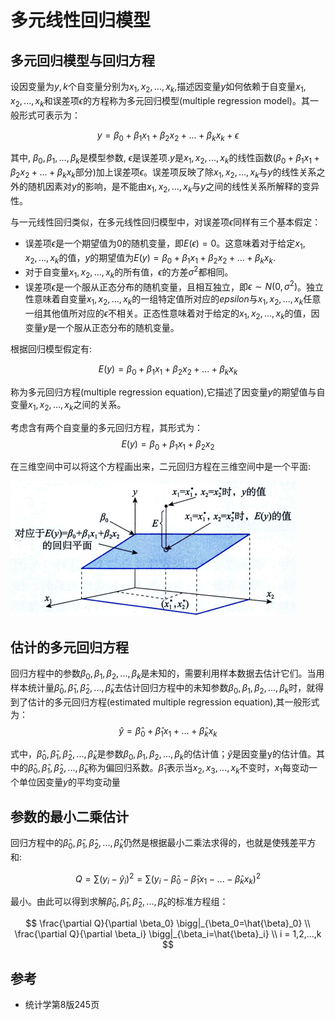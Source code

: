 # 多元线性回归模型


## 多元回归模型与回归方程

设因变量为$y,k$个自变量分别为$x_1,x_2,...,x_k$,描述因变量$y$如何依赖于自变量$x_1,x_2,...,x_k$和误差项$\epsilon$的方程称为多元回归模型(multiple regression model)。其一般形式可表示为：

$$
y = \beta_0 + \beta_1x_1 + \beta_2x_2 + ... + \beta_kx_k + \epsilon
$$

其中, $\beta_0,\beta_1,...,\beta_k$是模型参数, $\epsilon$是误差项.$y$是$x_1,x_2,...,x_k$的线性函数($\beta_0+\beta_1x_1+\beta_2x_2+...+\beta_kx_k$部分)加上误差项$\epsilon$。误差项反映了除$x_1,x_2,...,x_k$与$y$的线性关系之外的随机因素对$y$的影响，是不能由$x_1,x_2,...,x_k$与$y$之间的线性关系所解释的变异性。

与一元线性回归类似，在多元线性回归模型中，对误差项$\epsilon$同样有三个基本假定：

- 误差项$\epsilon$是一个期望值为0的随机变量，即$E(\epsilon)=0$。这意味着对于给定$x_1,x_2,...,x_k$的值，$y$的期望值为$E(y)=\beta_0 + \beta_1x_1 + \beta_2x_2 + ... + \beta_kx_k$.
- 对于自变量$x_1,x_2,...,x_k$的所有值，$\epsilon$的方差$\sigma^2$都相同。
- 误差项$\epsilon$是一个服从正态分布的随机变量，且相互独立，即$\epsilon \sim N(0,\sigma^2)$。独立
性意味着自变量$x_1,x_2,...,x_k$的一组特定值所对应的$epsilon$与$x_1,x_2,...,x_k$任意一组其他值所对应的$\epsilon$不相关。正态性意味着对于给定的$x_1,x_2,...,x_k$的值，因变量$y$是一个服从正态分布的随机变量。

根据回归模型假定有:

$$
E(y) = \beta_0 +\beta_1x_1 + \beta_2x_2 + ... + \beta_kx_k
$$

称为多元回归方程(multiple regression equation),它描述了因变量$y$的期望值与自变量$x_1,x_2,...,x_k$之间的关系。

考虑含有两个自变量的多元回归方程，其形式为：
$$
E(y) = \beta_0 + \beta_1x_1 + \beta_2x_2
$$

在三维空间中可以将这个方程画出来，二元回归方程在三维空间中是一个平面:

![](./1多元线性回归模型/1.png)

## 估计的多元回归方程

回归方程中的参数$\beta_0,\beta_1,\beta_2,...,\beta_k$是未知的，需要利用样本数据去估计它们。当用样本统计量$\hat{\beta}_0,\hat{\beta}_1,\hat{\beta}_2,...,\hat{\beta}_k$去估计回归方程中的未知参数$\beta_0,\beta_1,\beta_2,...,\beta_k$时，就得到了估计的多元回归方程(estimated multiple regression equation),其一般形式为：
$$
\hat{y} = \hat{\beta}_0 + \hat{\beta}_1x_1 + ... + \hat{\beta}_kx_k
$$

式中，$\hat{\beta}_0,\hat{\beta}_1,\hat{\beta}_2,...,\hat{\beta}_k$是参数$\beta_0,\beta_1,\beta_2,...,\beta_k$的估计值；$\hat{y}$是因变量y的估计值。其中的$\hat{\beta}_0,\hat{\beta}_1,\hat{\beta}_2,...,\hat{\beta}_k$称为偏回归系数。$\hat{\beta}_1$表示当$x_2,x_3,...,x_k$不变时，$x_1$每变动一个单位因变量$y$的平均变动量


## 参数的最小二乘估计

回归方程中的$\hat{\beta}_0,\hat{\beta}_1,\hat{\beta}_2,...,\hat{\beta}_k$仍然是根据最小二乘法求得的，也就是使残差平方和:

$$
Q = \sum(y_i-\hat{y}_i)^2 = \sum(y_i - \hat{\beta}_0 - \hat{\beta}_1x_1 - ... - \hat{\beta}_kx_k)^2
$$

最小。由此可以得到求解$\hat{\beta}_0,\hat{\beta}_1,\hat{\beta}_2,...,\hat{\beta}_k$的标准方程组：

$$
\frac{\partial Q}{\partial \beta_0} \bigg|_{\beta_0=\hat{\beta}_0} \\
\frac{\partial Q}{\partial \beta_i} \bigg|_{\beta_i=\hat{\beta}_i} \\
i = 1,2,...,k
$$


## 参考
- 统计学第8版245页
